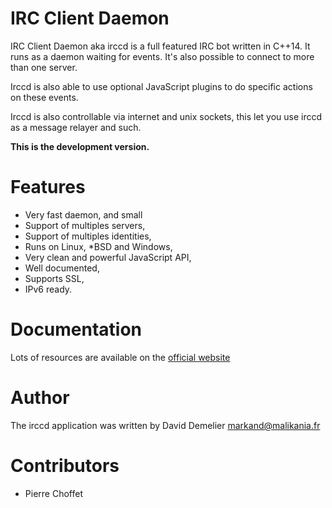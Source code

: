 IRC Client Daemon
=================

IRC Client Daemon aka irccd is a full featured IRC bot written in C++14. It
runs as a daemon waiting for events. It's also possible to connect to more
than one server.

Irccd is also able to use optional JavaScript plugins to do specific actions
on these events.

Irccd is also controllable via internet and unix sockets, this let you use
irccd as a message relayer and such.

**This is the development version.**

Features
========

- Very fast daemon, and small
- Support of multiples servers,
- Support of multiples identities,
- Runs on Linux, *BSD and Windows,
- Very clean and powerful JavaScript API,
- Well documented,
- Supports SSL,
- IPv6 ready.

Documentation
=============

Lots of resources are available on the [official website](http://projects.malikania.fr/irccd)

Author
======

The irccd application was written by David Demelier <markand@malikania.fr>

Contributors
============

* Pierre Choffet
